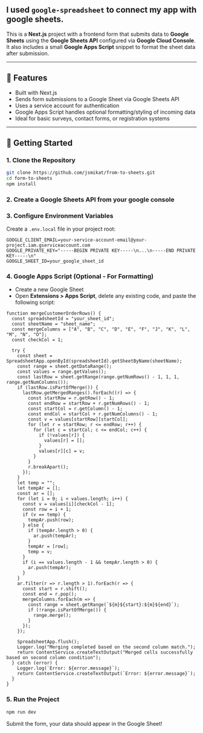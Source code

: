## I used `google-spreadsheet` to connect my app with google sheets.

This is a **Next.js** project with a frontend form that submits data to **Google Sheets** using the **Google Sheets API** configured via **Google Cloud Console**. It also includes a small **Google Apps Script** snippet to format the sheet data after submission.

---

## 🚀 Features

- Built with Next.js
- Sends form submissions to a Google Sheet via Google Sheets API
- Uses a service account for authentication
- Google Apps Script handles optional formatting/styling of incoming data
- Ideal for basic surveys, contact forms, or registration systems

---

## 📂 Getting Started

### 1. **Clone the Repository**

```bash
git clone https://github.com/jsmikat/from-to-sheets.git
cd form-to-sheets
npm install
```

### 2. **Create a Google Sheets API from your google console**

### 3. **Configure Environment Variables**
Create a `.env.local` file in your project root:
```env
GOOGLE_CLIENT_EMAIL=your-service-account-email@your-project.iam.gserviceaccount.com
GOOGLE_PRIVATE_KEY="-----BEGIN PRIVATE KEY-----\n...\n-----END PRIVATE KEY-----\n"
GOOGLE_SHEET_ID=your_google_sheet_id
```

### 4. **Google Apps Script (Optional - For Formatting)**
- Create a new Google Sheet
- Open **Extensions > Apps Script**, delete any existing code, and paste the following script:
```App Script
function mergeCustomerOrderRows() {
  const spreadsheetId = "your_sheet_id";
  const sheetName = "sheet_name";
  const mergeColumns = ["A", "B", "C", "D", "E", "F", "J", "K", "L", "M", "N", "O"];
  const checkCol = 1;

  try {
    const sheet = SpreadsheetApp.openById(spreadsheetId).getSheetByName(sheetName);
    const range = sheet.getDataRange();
    const values = range.getValues();
    const lastRow = sheet.getRange(range.getNumRows() - 1, 1, 1, range.getNumColumns());
    if (lastRow.isPartOfMerge()) {
      lastRow.getMergedRanges().forEach((r) => {
        const startRow = r.getRow() - 1;
        const endRow = startRow + r.getNumRows() - 1;
        const startCol = r.getColumn() - 1;
        const endCol = startCol + r.getNumColumns() - 1;
        const v = values[startRow][startCol];
        for (let r = startRow; r <= endRow; r++) {
          for (let c = startCol; c <= endCol; c++) {
            if (!values[r]) {
              values[r] = [];
            }
            values[r][c] = v;
          }
        }
        r.breakApart();
      });
    }
    let temp = "";
    let tempAr = [];
    const ar = [];
    for (let i = 0; i < values.length; i++) {
      const v = values[i][checkCol - 1];
      const row = i + 1;
      if (v == temp) {
        tempAr.push(row);
      } else {
        if (tempAr.length > 0) {
          ar.push(tempAr);
        }
        tempAr = [row];
        temp = v;
      }
      if (i == values.length - 1 && tempAr.length > 0) {
        ar.push(tempAr);
      }
    }
    ar.filter(r => r.length > 1).forEach(r => {
      const start = r.shift();
      const end = r.pop();
      mergeColumns.forEach(m => {
        const range = sheet.getRange(`${m}${start}:${m}${end}`);
        if (!range.isPartOfMerge()) {
          range.merge();
        }
      });
    });

    SpreadsheetApp.flush();
    Logger.log("Merging completed based on the second column match.");
    return ContentService.createTextOutput("Merged cells successfully based on second column condition");
  } catch (error) {
    Logger.log(`Error: ${error.message}`);
    return ContentService.createTextOutput(`Error: ${error.message}`);
  }
}
```

### 5. **Run the Project**
```bash
npm run dev
```
Submit the form, your data should appear in the Google Sheet!
